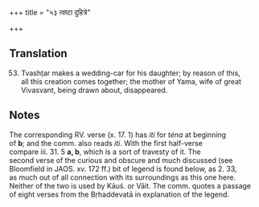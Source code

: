 +++
title = "५३ त्वष्टा दुहित्रे"

+++
## Translation
53. Tvashṭar makes a wedding-car for his daughter; by reason of this,  
all this creation comes together; the mother of Yama, wife of great  
Vivasvant, being drawn about, disappeared.

## Notes
  
  
  
  
  
The corresponding RV. verse (x. 17. 1) has *íti* for *téna* at beginning  
of **b**; and the comm. also reads *iti*. With the first half-verse  
compare iii. 31. 5 **a, b**, which is a sort of travesty of it. The  
second verse of the curious and obscure and much discussed (see  
Bloomfield in JAOS. xv. 172 ff.) bit of legend is found below, as 2. 33,  
as much out of all connection with its surroundings as this one here.  
Neither of the two is used by Kāuś. or Vāit. The comm. quotes a passage  
of eight verses from the Bṛhaddevatā in explanation of the legend.
